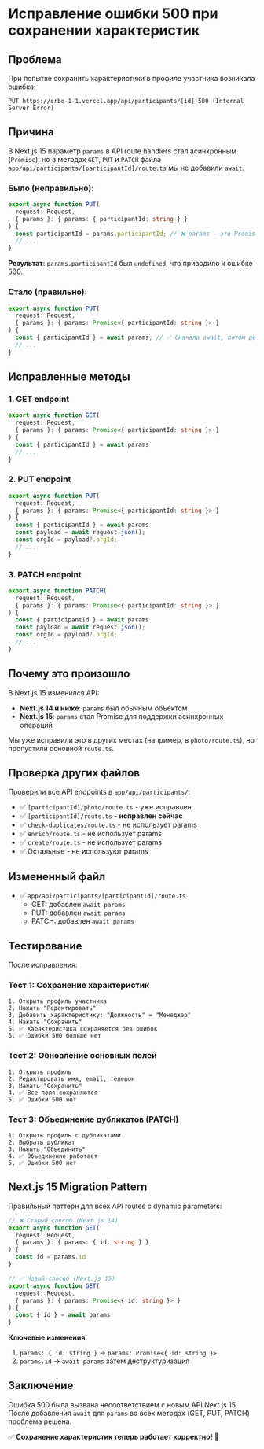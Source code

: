 # Исправление ошибки 500 при сохранении характеристик

## Проблема

При попытке сохранить характеристики в профиле участника возникала ошибка:
```
PUT https://orbo-1-1.vercel.app/api/participants/[id] 500 (Internal Server Error)
```

## Причина

В Next.js 15 параметр `params` в API route handlers стал асинхронным (`Promise`), но в методах `GET`, `PUT` и `PATCH` файла `app/api/participants/[participantId]/route.ts` мы не добавили `await`.

### Было (неправильно):

```typescript
export async function PUT(
  request: Request, 
  { params }: { params: { participantId: string } }
) {
  const participantId = params.participantId; // ❌ params - это Promise, не объект!
  // ...
}
```

**Результат**: `params.participantId` был `undefined`, что приводило к ошибке 500.

### Стало (правильно):

```typescript
export async function PUT(
  request: Request, 
  { params }: { params: Promise<{ participantId: string }> }
) {
  const { participantId } = await params; // ✅ Сначала await, потом деструктуризация
  // ...
}
```

## Исправленные методы

### 1. GET endpoint
```typescript
export async function GET(
  request: Request, 
  { params }: { params: Promise<{ participantId: string }> }
) {
  const { participantId } = await params
  // ...
}
```

### 2. PUT endpoint
```typescript
export async function PUT(
  request: Request, 
  { params }: { params: Promise<{ participantId: string }> }
) {
  const { participantId } = await params
  const payload = await request.json();
  const orgId = payload?.orgId;
  // ...
}
```

### 3. PATCH endpoint
```typescript
export async function PATCH(
  request: Request, 
  { params }: { params: Promise<{ participantId: string }> }
) {
  const { participantId } = await params
  const payload = await request.json();
  const orgId = payload?.orgId;
  // ...
}
```

## Почему это произошло

В Next.js 15 изменился API:
- **Next.js 14 и ниже**: `params` был обычным объектом
- **Next.js 15**: `params` стал Promise для поддержки асинхронных операций

Мы уже исправили это в других местах (например, в `photo/route.ts`), но пропустили основной `route.ts`.

## Проверка других файлов

Проверили все API endpoints в `app/api/participants/`:
- ✅ `[participantId]/photo/route.ts` - уже исправлен
- ✅ `[participantId]/route.ts` - **исправлен сейчас**
- ✅ `check-duplicates/route.ts` - не использует params
- ✅ `enrich/route.ts` - не использует params
- ✅ `create/route.ts` - не использует params
- ✅ Остальные - не используют params

## Измененный файл

- ✅ `app/api/participants/[participantId]/route.ts`
  - GET: добавлен `await params`
  - PUT: добавлен `await params`
  - PATCH: добавлен `await params`

## Тестирование

После исправления:

### Тест 1: Сохранение характеристик
```
1. Открыть профиль участника
2. Нажать "Редактировать"
3. Добавить характеристику: "Должность" = "Менеджер"
4. Нажать "Сохранить"
5. ✅ Характеристика сохраняется без ошибок
6. ✅ Ошибки 500 больше нет
```

### Тест 2: Обновление основных полей
```
1. Открыть профиль
2. Редактировать имя, email, телефон
3. Нажать "Сохранить"
4. ✅ Все поля сохраняются
5. ✅ Ошибки 500 нет
```

### Тест 3: Объединение дубликатов (PATCH)
```
1. Открыть профиль с дубликатами
2. Выбрать дубликат
3. Нажать "Объединить"
4. ✅ Объединение работает
5. ✅ Ошибки 500 нет
```

## Next.js 15 Migration Pattern

Правильный паттерн для всех API routes с dynamic parameters:

```typescript
// ❌ Старый способ (Next.js 14)
export async function GET(
  request: Request,
  { params }: { params: { id: string } }
) {
  const id = params.id
}

// ✅ Новый способ (Next.js 15)
export async function GET(
  request: Request,
  { params }: { params: Promise<{ id: string }> }
) {
  const { id } = await params
}
```

**Ключевые изменения**:
1. `params: { id: string }` → `params: Promise<{ id: string }>`
2. `params.id` → `await params` затем деструктуризация

## Заключение

Ошибка 500 была вызвана несоответствием с новым API Next.js 15. После добавления `await` для `params` во всех методах (GET, PUT, PATCH) проблема решена.

✅ **Сохранение характеристик теперь работает корректно!** 🎉

